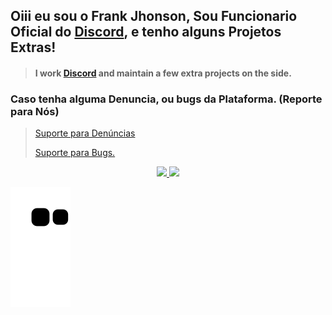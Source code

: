## Oiii eu sou o Frank Jhonson, Sou Funcionario Oficial do [Discord](https://discord.com/), e tenho alguns Projetos Extras! 

> #### I work [Discord](https://discord.com/) and maintain a few extra projects on the side. 

### Caso tenha alguma Denuncia, ou bugs da Plataforma. (Reporte para Nós)


> [  Suporte para Denúncias](http://dis.gd/contact) 
>
>
> [ Suporte para Bugs.](https://dis.gd/support)

<div align="center">
  <a href="https://github.com/MallowDiscord">
  <img height="180em" src="https://github-readme-stats.vercel.app/api?username=MallowDiscord&show_icons=true&theme=dracula&include_all_commits=true&count_private=true"/>
  <img height="180em" src="https://github-readme-stats.vercel.app/api/top-langs/?username=MallowDiscord&layout=compact&langs_count=7&theme=dracula"/>
</div>












![Snake animation](https://github.com/rafaballerini/rafaballerini/blob/output/github-contribution-grid-snake.svg)
